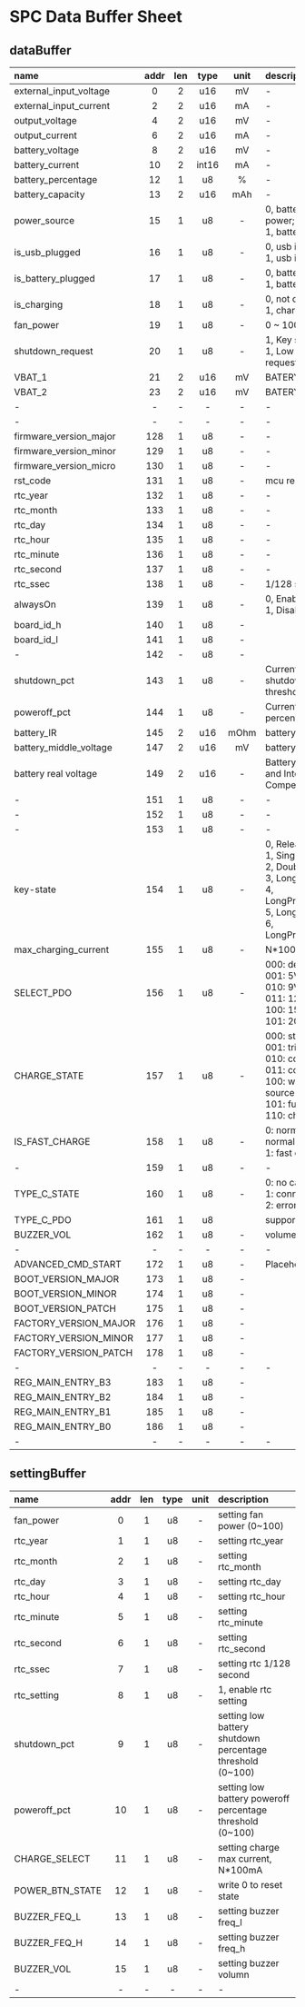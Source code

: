 # SPC Data Buffer Sheet

## dataBuffer

| name                   | addr | len | type  | unit | description                                                           |
| :--------------------- | :--: | :-: | :---: | :--: | :-------------------------------------------------------------------- |
| external_input_voltage |  0   |  2  |  u16  |  mV  | -  |
| external_input_current |  2   |  2  |  u16  |  mA  | -  |
| output_voltage         |  4   |  2  |  u16  |  mV  | -  |
| output_current         |  6   |  2  |  u16  |  mA  | -  |
| battery_voltage        |  8   |  2  |  u16  |  mV  | -  |
| battery_current        |  10  |  2  | int16 |  mA  | -  |
| battery_percentage     |  12  |  1  |  u8   |  %   | -  |
| battery_capacity       |  13  |  2  |  u16  | mAh  | -  |
| power_source           |  15  |  1  |  u8   |  -   | 0, battery isn't supplying power; <br> 1, battery is supplying power; |
| is_usb_plugged         |  16  |  1  |  u8   |  -   | 0, usb is unplugged; <br> 1, usb is plugged in;                       |
| is_battery_plugged     |  17  |  1  |  u8   |  -   | 0, battery is unplugged; <br> 1, battery is plugged in;               |
| is_charging            |  18  |  1  |  u8   |  -   | 0, not charging; <br> 1, charging;                                    |
| fan_power              |  19  |  1  |  u8   |  -   | 0 ~ 100|
| shutdown_request       |  20  |  1  |  u8   |  -   | 1, Key shutdown request; <br> 1, Low battery shutdown request;        |
| VBAT_1                      |  21  |  2  |  u16   | mV | BATERY VLOTAGE 1 |
| VBAT_2                      |  23  |  2  |  u16   | mV | BATERY VLOTAGE 2 |
| -                      |  -   |  -  |   -   |  -   | -  |
| -                      |  -   |  -  |   -   |  -   | -  |
| firmware_version_major | 128  |  1  |  u8   |  -   | -  |
| firmware_version_minor | 129  |  1  |  u8   |  -   | -|
| firmware_version_micro | 130  |  1  |  u8   |  -   | - |
| rst_code               | 131  |  1  |  u8   |  -   | mcu reset reason Code|
| rtc_year               | 132  |  1  |  u8   |  -   | -  |
| rtc_month              | 133  |  1  |  u8   |  -   | -  |
| rtc_day                | 134  |  1  |  u8   |  -   | -  |
| rtc_hour               | 135  |  1  |  u8   |  -   | -  |
| rtc_minute             | 136  |  1  |  u8   |  -   | -  |
| rtc_second             | 137  |  1  |  u8   |  -   | -  |
| rtc_ssec               | 138  |  1  |  u8   |  -   | 1/128 second                                                          |
| alwaysOn               | 139  |  1  |  u8   |  -   | 0, Enable alwaysOn <br> 1, Disable alwaysOn                           |
| board_id_h               | 140  |  1  |  u8   |  -   | 
| board_id_l               | 141 |  1  |  u8   |  -   | 
| -     | 142  |  -  |  u8  |  -   |
| shutdown_pct           | 143  |  1  |  u8   |  -   | Current low battery shutdown percentage threshold                     |
| poweroff_pct           | 144  |  1  |  u8   |  -   | Current low battery poweroff percentage threshold                     |
| battery_IR             | 145  |  2  |  u16  | mOhm | battery IR                                                            |
| battery_middle_voltage | 147  |  2  |  u16  |  mV  | battery middle voltage                                                |
| battery real voltage          | 149  |  2  |  u16   |  -   | Battery Voltage with Current and Internal Resistance Compensation                                                |
| -    | 151  |  1  |  u8   |  -   | -|
| -    | 152  |  1  |  u8   |  -   | -|
| -    | 153  |  1  |  u8   |  -   | -|
| key-state               |154 | 1  |  u8   |  -   | 0, Released; <br> 1, SingleClicked; <br> 2, DoubleClicked; <br> 3, LongPressed2S; <br> 4,     LongPressed2SAndReleased; <br> 5, LongPressed5S; <br> 6, LongPressed5SAndReleased; 
|max_charging_current  | 155 | 1  |  u8   |  -   |N*100mA|
|SELECT_PDO | 156 | 1  |  u8   |  -   | 000: default max PDO<br>001: 5V<br>010: 9V<br>011: 12V<br>100: 15V<br>101: 20V|
| CHARGE_STATE  | 157 | 1  | u8  | -   | 000: standby<br>001: trickle charge<br>010: constant current charge<br>011: constant voltage charge<br>100: waiting for power source<br>101: fully charged<br>110: charging timeout |
| IS_FAST_CHARGE| 158  |  1 |  u8  |  -   | 0: normal 5V charge0: normal 5V charge<br>1: fast charge|
| -   | 159  |  1  |  u8   |  -   | -|
| TYPE_C_STATE   | 160  |  1  |  u8   |  -   |0: no cable<br>1: connected<br>2: error|
|TYPE_C_PDO | 161  |  1  |  u8   |   | supported PDO|
| BUZZER_VOL    | 162  |  1  |  u8   |  -   | volume of buzzer|
| -   | -  |  -  |  -   |  -  | -|
| ADVANCED_CMD_START   | 172| 1 |  u8  |  -  | Placeholder|
| BOOT_VERSION_MAJOR     | 173| 1 |  u8  |  -  | |
| BOOT_VERSION_MINOR     | 174| 1 |  u8  |  -  | |
| BOOT_VERSION_PATCH     | 175| 1 |  u8  |  -  | |
| FACTORY_VERSION_MAJOR     | 176| 1 |  u8  |  -  | |
| FACTORY_VERSION_MINOR     | 177| 1 |  u8  |  -  | |
| FACTORY_VERSION_PATCH     | 178| 1 |  u8  |  -  | |
| -   | -  |  -  |  -   |  -  | -|
| REG_MAIN_ENTRY_B3     | 183| 1 |  u8  |  -  | |
| REG_MAIN_ENTRY_B2     | 184| 1 |  u8  |  -  | |
| REG_MAIN_ENTRY_B1     | 185| 1 |  u8  |  -  | |
| REG_MAIN_ENTRY_B0     | 186| 1 |  u8  |  -  | |
| -   | -  |  -  |  -   |  -  | -|

## settingBuffer

| name         | addr | len | type | unit | description                                               |
| :----------- | :--: | :-: | :--: | :--: | :-------------------------------------------------------- |
| fan_power    |  0   |  1  |  u8  |  -   | setting fan power (0~100)                                 |
| rtc_year     |  1   |  1  |  u8  |  -   | setting rtc_year                                          |
| rtc_month    |  2   |  1  |  u8  |  -   | setting rtc_month                                         |
| rtc_day      |  3   |  1  |  u8  |  -   | setting rtc_day                                           |
| rtc_hour     |  4   |  1  |  u8  |  -   | setting rtc_hour                                          |
| rtc_minute   |  5   |  1  |  u8  |  -   | setting rtc_minute                                        |
| rtc_second   |  6   |  1  |  u8  |  -   | setting rtc_second                                        |
| rtc_ssec     |  7   |  1  |  u8  |  -   | setting rtc 1/128 second                                  |
| rtc_setting  |  8   |  1  |  u8  |  -   | 1, enable rtc setting                                     |
| shutdown_pct |  9   |  1  |  u8  |  -   | setting low battery shutdown percentage threshold (0~100) |
| poweroff_pct |  10  |  1  |  u8  |  -   | setting low battery poweroff percentage threshold (0~100) |
| CHARGE_SELECT |  11  |  1  |  u8  |  -   | setting charge max current, N*100mA |
|POWER_BTN_STATE| 12  |  1  |  u8  |  -   | write 0 to reset state |
| BUZZER_FEQ_L |  13  |  1  |  u8   |  -   | setting  buzzer freq_l|
| BUZZER_FEQ_H |  14  |  1  |  u8   |  -   | setting  buzzer freq_h|
| BUZZER_VOL |  15  |  1  |  u8   |  -   | setting  buzzer volumn|
| -            |  -   |  -  |  -   |  -   | -  |
